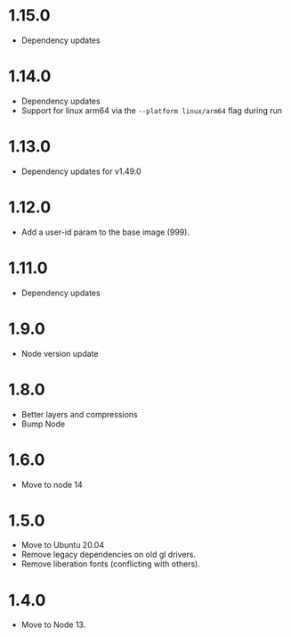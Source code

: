 # 1.15.0
- Dependency updates
# 1.14.0
- Dependency updates
- Support for linux arm64 via the `--platform linux/arm64` flag during run
# 1.13.0
- Dependency updates for v1.49.0

# 1.12.0
- Add a user-id param to the base image (999).
# 1.11.0
- Dependency updates
# 1.9.0
- Node version update
# 1.8.0
- Better layers and compressions
- Bump Node

# 1.6.0
- Move to node 14

# 1.5.0
- Move to Ubuntu 20.04
- Remove legacy dependencies on old gl drivers.
- Remove liberation fonts (conflicting with others).

# 1.4.0
- Move to Node 13.
